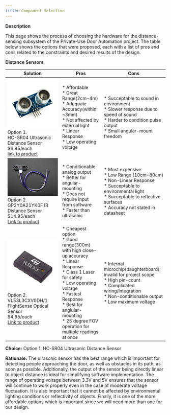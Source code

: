 ```yaml
---
title: Component Selection
---
```

**Description**

This page shows the process of choosing the hardware for the distance-sensing subsystem of the Private-Use Door Automation project. The table below shows the options that were proposed, each with a list of pros and cons related to the constraints and desired results of the design.

**Distance Sensors**

| **Solution**                                                                                                                                                                                      | **Pros**                                                                                                                                    | **Cons**                                                                                            |
| ------------------------------------------------------------------------------------------------------------------------------------------------------------------------------------------------- | ------------------------------------------------------------------------------------------------------------------------------------------- | --------------------------------------------------------------------------------------------------- |
| ![](HC-SRO4(Ultrasonic).png)<br>Option 1.<br> HC-SR04 Ultrasonic Distance Sensor<br>$6.95/each<br>[link to product](https://www.sparkfun.com/ultrasonic-distance-sensor-3-3v-hc-sr04.html)                 | \* Affordable<br>\* Great Range(2cm-4m)<br>\* Adequate Accuracy(within ~3mm)<br>\* Not affected by external light<br>\* Linear Response<br>\* Low operating voltage                                               | \* Succeptable to sound in environment<br>\* Slower response due to speed of sound<br>\* Harder to condition pulse output<br>\* Small angular-mount freedom |
| ![](GP2Y0A21YK0F(IR).png)<br>Option 2.<br>GP2Y0A21YK0F IR Distance Sensor <br> $14.95/each <br> [Link to product](https://www.adafruit.com/product/164?srsltid=AfmBOoqGMno-iUZhN62IBvV7WDMyy2TnaxIhXy4FnUmK-nh8u-D6jNSM) | \* Conditionable analog output <br>\* Better for angular-mounting<br>\* Does not require input from software<br>\* Faster than ultrasonic | \* Most expensive<br>\* Low Range (10cm-80cm)<br>\* Non-Linear Response<br>\* Succeptable to environmental light<br>\* Succeptable to reflective surfaces<br>\* Accuracy not stated in datasheet                                                         |
| ![](VL53L3CXV0DH1(ToF).png)<br>Option 2.<br>VL53L3CXV0DH/1 FlightSense Optical Sensor<br> $4.95/each <br> [Link to product](https://www.digikey.com/en/products/detail/stmicroelectronics/VL53L3CXV0DH-1/11658305?s=N4IgjCBcoLQBxVAYygMwIYBsDOBTANCAPZQDaIALAJwDsIAugL6OEBMZIAagDICsAzN34BhABqcADABEAEgHoITIA) | \* Cheapest option<br>\* Good range(300m) with high close-up accuracy<br>\* Linear Response<br>\* Class 1 Laser for safety<br>\* Low operating voltage<br>\* Fastest Response<br>\* Best for anglular-mounting<br>\* 25 degree FOV operation for multiple readings at once | \* Internal microchip(daughterboard); invalid for project scope<br>\* High pin-count<br>\* Complicated wiring/integration<br>\* Non-conditionable output<br>\* Low maximum voltage                                                         |

**Choice:** Option 1: HC-SR04 Ultrasonic Distance Sensor

**Rationale:** The ulrasonic sensor has the best range which is important for detecting people approaching the door, as well as obstacles in its path, as soon as possible. Additionally, the output of the sensor being directly linear to object distance is ideal for simplifying software implementation. The range of operating voltage between 3.3V and 5V ensures that the sensor will continue to work properly even in the case of moderate voltage fluctuation. It is also important that it cannot be affected by environmental lighting conditions or reflectivity of objects. Finally, it is one of the more affordable options which is important since we will need more than one for our design.
